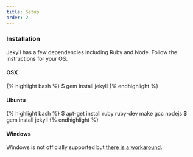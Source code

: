 ```yaml
---
title: Setup
order: 2
---
```


### Installation

Jekyll has a few dependencies including Ruby and Node. Follow the instructions for your OS.

#### OSX
{% highlight bash %}
$ gem install jekyll
{% endhighlight %}

#### Ubuntu
{% highlight bash %}
$ apt-get install ruby ruby-dev make gcc nodejs
$ gem install jekyll
{% endhighlight %}

#### Windows
Windows is not officially supported but [there is a workaround](http://jekyllrb.com/docs/windows/).
